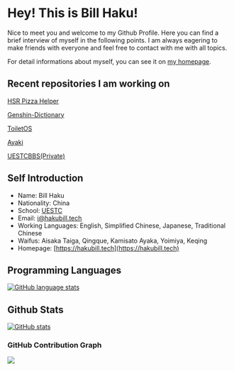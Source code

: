 # Hey! This is Bill Haku!

Nice to meet you and welcome to my Github Profile. Here you can find a brief interview of myself
in the following points. I am always eagering to make friends with everyone and feel free to
contact with me with all topics.

For detail informations about myself, you can see it on [my homepage](https://hakubill.tech/post/about_me/).

## Recent repositories I am working on

[HSR Pizza Helper](https://github.com/pizza-studio/hsrpizzahelper)

[Genshin-Dictionary](https://github.com/Bill-Haku/genshin-langdata)

[ToiletOS](https://github.com/Bill-Haku/toiletos)

[Ayaki](https://github.com/Bill-Haku/AyakiBot)

[UESTCBBS(Private)](https://github.com/UESTC-star-studio-ios/UESTCBBS)

## Self Introduction

- Name: Bill Haku
- Nationality: China
- School: [UESTC](https://www.uestc.edu.cn)
- Email: [i@hakubill.tech](mailto:i@hakubill.tech)
- Working Languages: English, Simplified Chinese, Japanese, Traditional Chinese
- Waifus: Aisaka Taiga, Qingque, Kamisato Ayaka, Yoimiya, Keqing
- Homepage: [https://hakubill.tech](https://hakubill.tech)

## Programming Languages

[![GitHub language stats](https://github-readme-stats.vercel.app/api/top-langs/?username=Bill-Haku)](https://github.com/Bill-Haku)

## Github Stats

[![GitHub stats](https://github-readme-stats.vercel.app/api?username=Bill-Haku&show_icons=true)](https://github.com/Bill-Haku)

### GitHub Contribution Graph

<img src="https://ghchart.rshah.org/Bill-Haku" />
